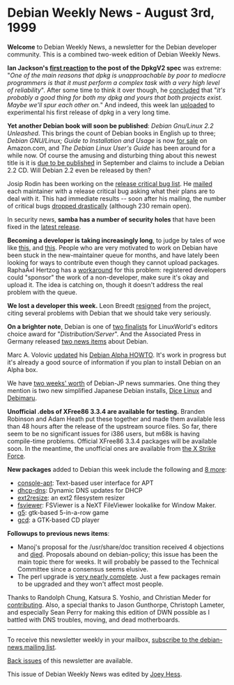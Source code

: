 
Debian Weekly News - August 3rd, 1999
=====================================



**Welcome** to Debian Weekly News, a newsletter for the Debian developer
community. This is a combined two-week edition of Debian Weekly News.




**Ian Jackson's
[first
reaction](https://lists.debian.org/debian-devel-9907/msg01472.html) to the post of the DpkgV2 spec** was extreme: "*One of the main
reasons that dpkg is unapproachable by poor to mediocre programmers is that
it must perform a complex task with a very high level of reliability*".
After some time to think it over though, he
[concluded](https://lists.debian.org/debian-devel-9907/msg01773.html) that "*it's probably a good thing for both my dpkg and yours that both
projects exist. Maybe we'll spur each other on.*" And indeed, this week Ian
[uploaded](https://lists.debian.org/debian-devel-9907/msg01780.html) to experimental his first release of dpkg in a very long time.





**Yet another Debian book will soon be published**: *Debian Gnu/Linux 2.2
Unleashed*. This brings the count of Debian books in English up to three;
*Debian GNU/Linux; Guide to Installation and Usage* is now
[for
sale](https://www.debian.org/News/weekly/oldurl?http://www.amazon.com/exec/obidos/ASIN/0735709149/10102519/002-9416152-4171441) on Amazon.com, and *The Debian Linux User's Guide* has been
around for a while now. Of course the amusing and disturbing thing about this
newest title is it is
[due to be published](https://www.debian.org/News/weekly/oldurl?http://www.amazon.com/exec/obidos/ASIN/0672317001/qid=933716997/sr=1-1/002-9416152-4171441) in September and claims to include a Debian 2.2 CD.
Will Debian 2.2 even be released by then?




Josip Rodin has been working on the
[release critical bug
list](http://master.debian.org/~wakkerma/bugs/). He
[mailed](https://lists.debian.org/debian-dpkg-9907/msg00074.html)
each maintainer with a release critical bug asking what their plans are to deal
with it. This had immediate results -- soon after his mailing, the number of
critical bugs
[dropped
drastically](https://lists.debian.org/debian-devel-9907/msg01703.html) (although 230 remain open).




In security news, **samba has a number of security holes** that have been fixed
in the
[latest release](https://lists.debian.org/debian-security-announce-99/msg00018.html).





**Becoming a developer is taking increasingly long**, to judge by tales of
woe like [this](https://lists.debian.org/debian-devel-9907/msg01269.html), and
[this](https://lists.debian.org/debian-devel-9907/msg01598.html).
People who are very motivated to work on Debian have been stuck in the
new-maintainer queue for months, and have lately been looking for ways to
contribute even though they cannot upload packages. RaphaÃ«l Hertzog has a
[workaround](https://lists.debian.org/debian-devel-9907/msg01530.html) for this problem: registered developers could "sponsor" the
work of a non-developer, make sure it's okay and upload it. The idea is
catching on, though it doesn't address the real problem with the queue.




**We lost a developer this week.** Leon Breedt
[resigned](https://lists.debian.org/debian-devel-9907/msg02077.html) from the project, citing several problems with Debian
that we should take very seriously.




**On a brighter note**, Debian is one of
[two finalists](http://www.linuxworld.com/linuxworld/lw-1999-07/lw-07-finalists.html) for LinuxWorld's editors choice award for
"*Distribution/Server*". And the Associated Press in Germany released
[two news items](https://www.debian.org/News/1999/19990727) about Debian.




Marc A. Volovic
[updated](https://lists.debian.org/debian-alpha-9907/msg00151.html) his [Debian
Alpha HOWTO](http://www.bard.org.il/~marc/html/linux.phtml). It's work in progress but it's already a good source of
information if you plan to install Debian on an Alpha box.




We have [two weeks' worth](https://www.debian.org/News/weekly/1999/29/mail#mail1) of Debian-JP news summaries.
One thing they mention is two new simplified Japanese Debian installs,
[Dice Linux](http://dice.debian.gr.jp/) and
[Debimaru](http://llc.linet.gr.jp/~yochi/debimaru/).




**Unofficial .debs of XFree86 3.3.4 are available for testing.** Branden
Robinson and Adam Heath put these together and made them available less than
48 hours after the release of the upstream source files. So far, there seem
to be no significant issues for i386 users, but m68k is having compile-time
problems. Official XFree86 3.3.4 packages will be available soon. In the
meantime, the unofficial ones are available from
[the X Strike Force](https://www.debian.org/~branden/).




**New packages** added to Debian this week include the following and
[8 more](http://master.debian.org/~tausq/newpkgs.html):



* [console-apt](https://www.debian.org/Packages/unstable/admin/console-apt.html): Text-based user interface for APT
* [dhcp-dns](https://www.debian.org/Packages/unstable/net/dhcp-dns.html): Dynamic DNS updates for DHCP
* [ext2resize](https://www.debian.org/Packages/unstable/admin/ext2resize.html): an ext2 filesystem resizer
* [fsviewer](https://www.debian.org/Packages/unstable/x11/fsviewer.html): FSViewer is a NeXT FileViewer lookalike for Window Maker.
* [g5](https://www.debian.org/Packages/unstable/games/g5.html): gtk-based 5-in-a-row game
* [gcd](https://www.debian.org/Packages/unstable/sound/gcd.html): a GTK-based CD player



**Followups to previous news items**:



* Manoj's proposal for the /usr/share/doc transition received 4 objections
and [died](https://bugs.debian.org/cgi-bin/bugreport.cgi?bug=40706).
Proposals abound on debian-policy; this issue has been the main topic there for
weeks. It will probably be passed to the Technical Committee since a consensus
seems elusive.
* The perl upgrade is
[very nearly complete](https://lists.debian.org/debian-devel-announce-9907/msg00019.html). Just a few packages remain to be upgraded and they
won't affect most people.



Thanks to Randolph Chung, Katsura S. Yoshio, and Christian Meder for
[contributing](https://www.debian.org/News/weekly/contributing). Also, a special thanks to
Jason Gunthorpe, Christoph Lameter, and especially Sean Perry for making
this edition of DWN possible as I battled with DNS troubles, moving, and
dead motherboards.





---



 To receive this newsletter weekly in your mailbox, [subscribe to the debian-news mailing list](https://lists.debian.org/debian-news/).



[Back issues](https://www.debian.org/News/weekly/) of this newsletter are available.



This issue of Debian Weekly News was edited by [Joey Hess](mailto:dwn@debian.org).




